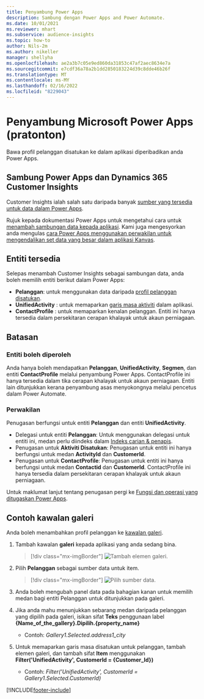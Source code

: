 ```yaml
---
title: Penyambung Power Apps
description: Sambung dengan Power Apps and Power Automate.
ms.date: 10/01/2021
ms.reviewer: mhart
ms.subservice: audience-insights
ms.topic: how-to
author: Nils-2m
ms.author: nikeller
manager: shellyha
ms.openlocfilehash: ae2a3b7c05e9ed860da31853c47af2aec8634e7a
ms.sourcegitcommit: e7cdf36a78a2b1dd2850183224d39c8dde46b26f
ms.translationtype: MT
ms.contentlocale: ms-MY
ms.lasthandoff: 02/16/2022
ms.locfileid: "8229043"
---
```

# <a name="microsoft-power-apps-connector-preview"></a>Penyambung Microsoft Power Apps (pratonton)

Bawa profil pelanggan disatukan ke dalam aplikasi diperibadikan anda Power Apps.

## <a name="connect-power-apps-and-dynamics-365-customer-insights"></a>Sambung Power Apps dan Dynamics 365 Customer Insights

Customer Insights ialah salah satu daripada banyak [sumber yang tersedia untuk data dalam Power Apps](/powerapps/maker/canvas-apps/working-with-data-sources).

Rujuk kepada dokumentasi Power Apps untuk mengetahui cara untuk [menambah sambungan data kepada aplikasi](/powerapps/maker/canvas-apps/add-data-connection). Kami juga mengesyorkan anda mengulas [cara Power Apps menggunakan perwakilan untuk mengendalikan set data yang besar dalam aplikasi Kanvas](/powerapps/maker/canvas-apps/delegation-overview).

## <a name="available-entities"></a>Entiti tersedia

Selepas menambah Customer Insights sebagai sambungan data, anda boleh memilih entiti berikut dalam Power Apps:

- **Pelanggan**: untuk menggunakan data daripada [profil pelanggan disatukan](customer-profiles.md).
- **UnifiedActivity** : untuk memaparkan [garis masa aktiviti](activities.md) dalam aplikasi.
- **ContactProfile** : untuk memaparkan kenalan pelanggan. Entiti ini hanya tersedia dalam persekitaran cerapan khalayak untuk akaun perniagaan.

## <a name="limitations"></a>Batasan

### <a name="retrievable-entities"></a>Entiti boleh diperoleh

Anda hanya boleh mendapatkan **Pelanggan**, **UnifiedActivity**, **Segmen**, dan entiti **ContactProfile** melalui penyambung Power Apps. ContactProfile ini hanya tersedia dalam tika cerapan khalayak untuk akaun perniagaan. Entiti lain ditunjukkan kerana penyambung asas menyokongnya melalui pencetus dalam Power Automate.

### <a name="delegation"></a>Perwakilan

Penugasan berfungsi untuk entiti **Pelanggan** dan entiti **UnifiedActivity**. 

- Delegasi untuk entiti **Pelanggan**: Untuk menggunakan delegasi untuk entiti ini, medan perlu diindeks dalam [Indeks carian & penapis](search-filter-index.md).  
- Penugasan untuk **Aktiviti Disatukan**: Penugasan untuk entiti ini hanya berfungsi untuk medan **ActivityId** dan **CustomerId**.  
- Penugasan untuk **ContactProfile**: Penugasan untuk entiti ini hanya berfungsi untuk medan **Contactid** dan **CustomerId**. ContactProfile ini hanya tersedia dalam persekitaran cerapan khalayak untuk akaun perniagaan.

Untuk maklumat lanjut tentang penugasan pergi ke [Fungsi dan operasi yang ditugaskan Power Apps](/powerapps/maker/canvas-apps/delegation-overview). 

## <a name="example-gallery-control"></a>Contoh kawalan galeri

Anda boleh menambahkan profil pelanggan ke [kawalan galeri](/powerapps/maker/canvas-apps/add-gallery).

1. Tambah kawalan **galeri** kepada aplikasi yang anda sedang bina.

    > [!div class="mx-imgBorder"]
    > ![Tambah elemen galeri.](media/connector-powerapps9.png "Tambah elemen galeri.")

2. Pilih **Pelanggan** sebagai sumber data untuk item.

    > [!div class="mx-imgBorder"]
    > ![Pilih sumber data.](media/choose-datasource-powerapps.png "Pilih sumber data.")

3. Anda boleh mengubah panel data pada bahagian kanan untuk memilih medan bagi entiti Pelanggan untuk ditunjukkan pada galeri.

4. Jika anda mahu menunjukkan sebarang medan daripada pelanggan yang dipilih pada galeri, isikan sifat **Teks** penggunaan label **{Name_of_the_gallery}.Dipilih.{property_name}**  
    - Contoh: _Gallery1.Selected.address1_city_

5. Untuk memaparkan garis masa disatukan untuk pelanggan, tambah elemen galeri, dan tambah sifat **Item** menggunakan **Filter('UnifiedActivity', CustomerId = {Customer_Id})**  
    - Contoh: _Filter('UnifiedActivity', CustomerId = Gallery1.Selected.CustomerId)_


[!INCLUDE[footer-include](../includes/footer-banner.md)]
